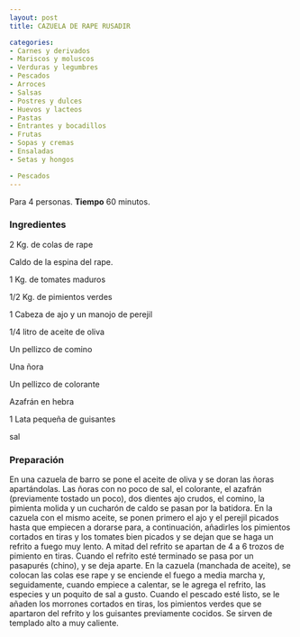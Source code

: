```yaml
---
layout: post
title: CAZUELA DE RAPE RUSADIR

categories:
- Carnes y derivados
- Mariscos y moluscos
- Verduras y legumbres
- Pescados
- Arroces
- Salsas
- Postres y dulces
- Huevos y lacteos
- Pastas
- Entrantes y bocadillos
- Frutas
- Sopas y cremas
- Ensaladas
- Setas y hongos

- Pescados
---
```

Para 4 personas.
<b>Tiempo</b> 60 minutos.

<h3>Ingredientes</h3>

2 Kg. de colas de rape

Caldo de la espina del rape.

1 Kg. de tomates maduros

1/2 Kg. de pimientos verdes

1 Cabeza de ajo y un manojo de perejil

1/4 litro de aceite de oliva

Un pellizco de comino

Una ñora

Un pellizco de colorante

Azafrán en hebra

1 Lata pequeña de guisantes

sal

<h3>Preparación</h3>

En una cazuela de barro se pone el aceite de oliva y se doran las ñoras apartándolas. Las ñoras con no poco de sal, el colorante, el azafrán (previamente tostado un poco), dos dientes ajo crudos, el comino, la pimienta molida y un cucharón de caldo se pasan por la batidora. En la cazuela con el mismo aceite, se ponen primero el ajo y el perejil picados hasta que empiecen a dorarse para, a continuación, añadirles los pimientos cortados en tiras y los tomates bien picados y se dejan que se haga un refrito a fuego muy lento. A mitad del refrito se apartan de 4 a 6 trozos de pimiento en tiras. Cuando el refrito esté terminado se pasa por un pasapurés (chino), y se deja aparte. En la cazuela (manchada de aceite), se colocan las colas ese rape y se enciende el fuego a media marcha y, seguidamente, cuando empiece a calentar, se le agrega el refrito, las especies y un poquito de sal a gusto. Cuando el pescado esté listo, se le añaden los morrones cortados en tiras, los pimientos verdes que se apartaron del refrito y los guisantes previamente cocidos. Se sirven de templado alto a muy caliente.

